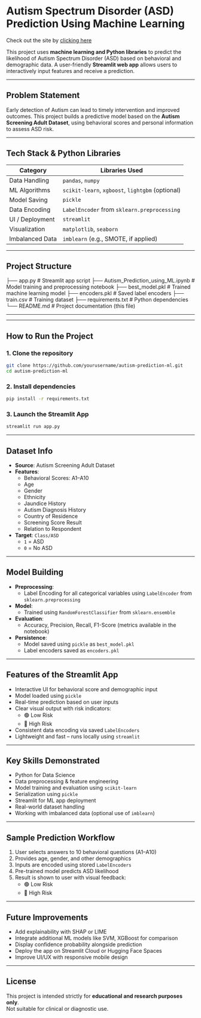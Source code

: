 #  Autism Spectrum Disorder (ASD) Prediction Using Machine Learning

Check out the site by  <a href="https://autismprediction27.streamlit.app/"> clicking here </a> <br/>

This project uses **machine learning and Python libraries** to predict the likelihood of Autism Spectrum Disorder (ASD) based on behavioral and demographic data. A user-friendly **Streamlit web app** allows users to interactively input features and receive a prediction.

---

##  Problem Statement

Early detection of Autism can lead to timely intervention and improved outcomes. This project builds a predictive model based on the **Autism Screening Adult Dataset**, using behavioral scores and personal information to assess ASD risk.

---

##  Tech Stack & Python Libraries

| Category        | Libraries Used                                                                 |
|-----------------|--------------------------------------------------------------------------------|
| Data Handling   | `pandas`, `numpy`                                                              |
| ML Algorithms   | `scikit-learn`, `xgboost`, `lightgbm` (optional)                               |
| Model Saving    | `pickle`                                                                       |
| Data Encoding   | `LabelEncoder` from `sklearn.preprocessing`                                    |
| UI / Deployment | `streamlit`                                                                    |
| Visualization   | `matplotlib`, `seaborn`                                                        |
| Imbalanced Data | `imblearn` (e.g., SMOTE, if applied)                                           |

---

##  Project Structure

├── app.py # Streamlit app script
├── Autism_Prediction_using_ML.ipynb # Model training and preprocessing notebook
├── best_model.pkl # Trained machine learning model
├── encoders.pkl # Saved label encoders
├── train.csv # Training dataset
├── requirements.txt # Python dependencies
└── README.md # Project documentation (this file)

---


---

##  How to Run the Project

### 1. Clone the repository

```bash
git clone https://github.com/yourusername/autism-prediction-ml.git
cd autism-prediction-ml
```

### 2. Install dependencies
```bash
pip install -r requirements.txt
```

### 3. Launch the Streamlit App
```bash
streamlit run app.py
```

---

##  Dataset Info

- **Source**: Autism Screening Adult Dataset  
- **Features**:  
  - Behavioral Scores: A1–A10  
  - Age  
  - Gender  
  - Ethnicity  
  - Jaundice History  
  - Autism Diagnosis History  
  - Country of Residence  
  - Screening Score Result  
  - Relation to Respondent  
- **Target**: `Class/ASD`  
  - `1` = ASD  
  - `0` = No ASD  

---

##  Model Building

- **Preprocessing**:  
  - Label Encoding for all categorical variables using `LabelEncoder` from `sklearn.preprocessing`
- **Model**:  
  - Trained using `RandomForestClassifier` from `sklearn.ensemble`
- **Evaluation**:  
  - Accuracy, Precision, Recall, F1-Score (metrics available in the notebook)
- **Persistence**:  
  - Model saved using `pickle` as `best_model.pkl`  
  - Label encoders saved as `encoders.pkl`

---

##  Features of the Streamlit App

-  Interactive UI for behavioral score and demographic input  
-  Model loaded using `pickle`  
-  Real-time prediction based on user inputs  
- Clear visual output with risk indicators:  
  - 🟢 Low Risk  
  - 🔴 High Risk  
-  Consistent data encoding via saved `LabelEncoders`  
-  Lightweight and fast – runs locally using `streamlit`

---

##  Key Skills Demonstrated

- Python for Data Science  
- Data preprocessing & feature engineering  
- Model training and evaluation using `scikit-learn`  
- Serialization using `pickle`  
- Streamlit for ML app deployment  
- Real-world dataset handling  
- Working with imbalanced data (optional use of `imblearn`)

---

##  Sample Prediction Workflow

1. User selects answers to 10 behavioral questions (A1–A10)  
2. Provides age, gender, and other demographics  
3. Inputs are encoded using stored `LabelEncoders`  
4. Pre-trained model predicts ASD likelihood  
5. Result is shown to user with visual feedback:  
   - 🟢 Low Risk  
   - 🔴 High Risk  

---

##  Future Improvements

- Add explainability with SHAP or LIME  
- Integrate additional ML models like SVM, XGBoost for comparison  
- Display confidence probability alongside prediction  
- Deploy the app on Streamlit Cloud or Hugging Face Spaces  
- Improve UI/UX with responsive mobile design  

---

##  License

This project is intended strictly for **educational and research purposes only**.  
Not suitable for clinical or diagnostic use.





